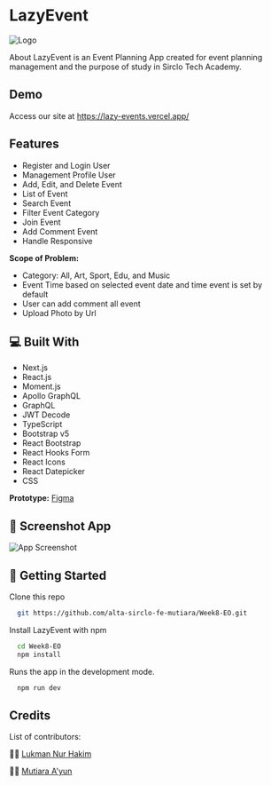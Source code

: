 
# LazyEvent

![Logo](https://cdn.freelogodesign.org/files/ed788af1c89a499a93bad78cb10923bf/thumb/logo_200x200.png?v=637798829360000000)


About LazyEvent is an Event Planning App created for event planning management and the purpose of study in Sirclo Tech Academy.


##  Demo

Access our site at https://lazy-events.vercel.app/


## Features

- Register and Login User
- Management Profile User
- Add, Edit, and Delete Event 
- List of Event
- Search Event
- Filter Event Category
- Join Event
- Add Comment Event
- Handle Responsive

**Scope of Problem:**
- Category: All, Art, Sport, Edu, and Music
- Event Time based on selected event date and time event is set by default
- User can add comment all event
- Upload Photo by Url


## 💻 Built With

- Next.js
- React.js
- Moment.js
- Apollo GraphQL
- GraphQL
- JWT Decode
- TypeScript
- Bootstrap v5
- React Bootstrap
- React Hooks Form
- React Icons
- React Datepicker
- CSS

**Prototype:** [Figma](https://www.figma.com/file/MR1tqgoorCMQBoMjTckH6y/Events?node-id=36%3A131)



## 🎫 Screenshot App
![App Screenshot](https://camo.githubusercontent.com/bb46cfa63223693846ec8994c1e24f785e89c9a91f62d4c4350377e6302a0d93/68747470733a2f2f7777772e617765736f6d6573637265656e73686f742e636f6d2f7765622f696d6167652f7468756d626e61696c2f32313738383738353f6b65793d34326262363666363738376335333761316163643366366231396635363361392673697a653d6f726967)


## 🚀 Getting Started

Clone this repo

```bash
  git https://github.com/alta-sirclo-fe-mutiara/Week8-EO.git

```

Install LazyEvent with npm

```bash
  cd Week8-EO
  npm install
```

Runs the app in the development mode.

```bash
  npm run dev
```

## Credits

List of contributors:

👨‍💻 [Lukman Nur Hakim](https://github.com/lukmannm)

👩‍💻 [Mutiara A'yun](https://github.com/mayun19)

